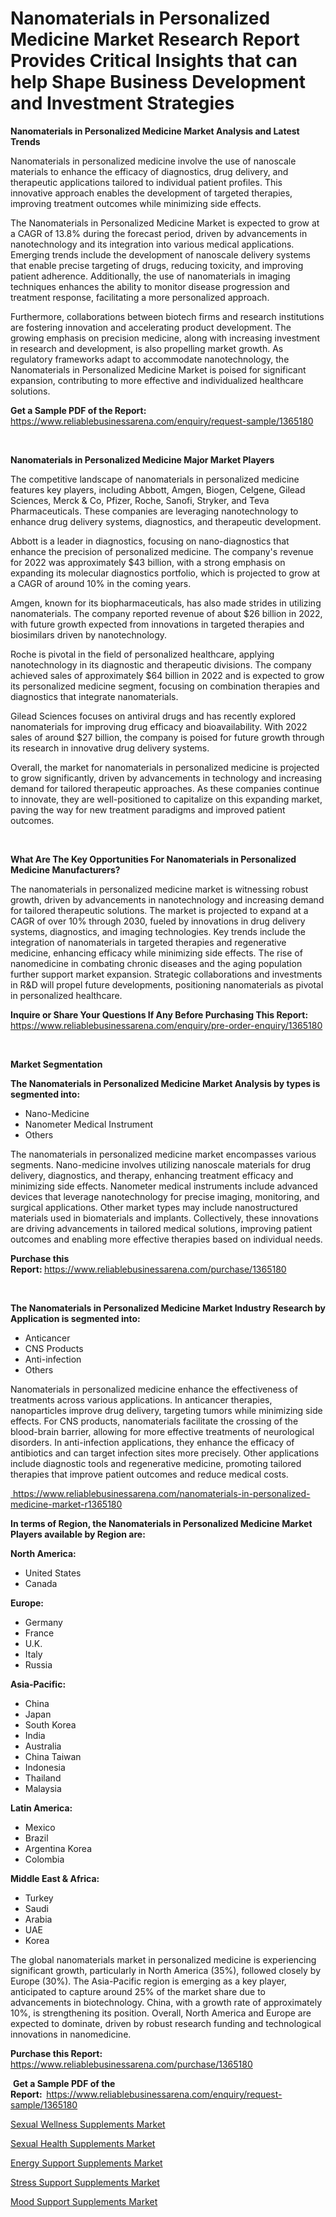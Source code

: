 <p><h1>Nanomaterials in Personalized Medicine Market Research Report Provides Critical Insights that can help Shape Business Development and Investment Strategies</h1></p><p><strong>Nanomaterials in Personalized Medicine Market Analysis and Latest Trends</strong></p>
<p><p>Nanomaterials in personalized medicine involve the use of nanoscale materials to enhance the efficacy of diagnostics, drug delivery, and therapeutic applications tailored to individual patient profiles. This innovative approach enables the development of targeted therapies, improving treatment outcomes while minimizing side effects.</p><p>The Nanomaterials in Personalized Medicine Market is expected to grow at a CAGR of 13.8% during the forecast period, driven by advancements in nanotechnology and its integration into various medical applications. Emerging trends include the development of nanoscale delivery systems that enable precise targeting of drugs, reducing toxicity, and improving patient adherence. Additionally, the use of nanomaterials in imaging techniques enhances the ability to monitor disease progression and treatment response, facilitating a more personalized approach.</p><p>Furthermore, collaborations between biotech firms and research institutions are fostering innovation and accelerating product development. The growing emphasis on precision medicine, along with increasing investment in research and development, is also propelling market growth. As regulatory frameworks adapt to accommodate nanotechnology, the Nanomaterials in Personalized Medicine Market is poised for significant expansion, contributing to more effective and individualized healthcare solutions.</p></p>
<p><strong>Get a Sample PDF of the Report:&nbsp;</strong> <a href="https://www.reliablebusinessarena.com/enquiry/request-sample/1365180?utm_campaign=1891&utm_medium=2&utm_source=Github&utm_content=ia&utm_term=26122024&utm_id=nanomaterials-in-personalized-medicine">https://www.reliablebusinessarena.com/enquiry/request-sample/1365180</a></p>
<p>&nbsp;</p>
<p><strong>Nanomaterials in Personalized Medicine Major Market Players</strong></p>
<p><p>The competitive landscape of nanomaterials in personalized medicine features key players, including Abbott, Amgen, Biogen, Celgene, Gilead Sciences, Merck & Co, Pfizer, Roche, Sanofi, Stryker, and Teva Pharmaceuticals. These companies are leveraging nanotechnology to enhance drug delivery systems, diagnostics, and therapeutic development.</p><p>Abbott is a leader in diagnostics, focusing on nano-diagnostics that enhance the precision of personalized medicine. The company's revenue for 2022 was approximately $43 billion, with a strong emphasis on expanding its molecular diagnostics portfolio, which is projected to grow at a CAGR of around 10% in the coming years.</p><p>Amgen, known for its biopharmaceuticals, has also made strides in utilizing nanomaterials. The company reported revenue of about $26 billion in 2022, with future growth expected from innovations in targeted therapies and biosimilars driven by nanotechnology.</p><p>Roche is pivotal in the field of personalized healthcare, applying nanotechnology in its diagnostic and therapeutic divisions. The company achieved sales of approximately $64 billion in 2022 and is expected to grow its personalized medicine segment, focusing on combination therapies and diagnostics that integrate nanomaterials.</p><p>Gilead Sciences focuses on antiviral drugs and has recently explored nanomaterials for improving drug efficacy and bioavailability. With 2022 sales of around $27 billion, the company is poised for future growth through its research in innovative drug delivery systems.</p><p>Overall, the market for nanomaterials in personalized medicine is projected to grow significantly, driven by advancements in technology and increasing demand for tailored therapeutic approaches. As these companies continue to innovate, they are well-positioned to capitalize on this expanding market, paving the way for new treatment paradigms and improved patient outcomes.</p></p>
<p>&nbsp;</p>
<p><strong>What Are The Key Opportunities For Nanomaterials in Personalized Medicine Manufacturers?</strong></p>
<p><p>The nanomaterials in personalized medicine market is witnessing robust growth, driven by advancements in nanotechnology and increasing demand for tailored therapeutic solutions. The market is projected to expand at a CAGR of over 10% through 2030, fueled by innovations in drug delivery systems, diagnostics, and imaging technologies. Key trends include the integration of nanomaterials in targeted therapies and regenerative medicine, enhancing efficacy while minimizing side effects. The rise of nanomedicine in combating chronic diseases and the aging population further support market expansion. Strategic collaborations and investments in R&D will propel future developments, positioning nanomaterials as pivotal in personalized healthcare.</p></p>
<p><strong>Inquire or Share Your Questions If Any Before Purchasing This Report:</strong> <a href="https://www.reliablebusinessarena.com/enquiry/pre-order-enquiry/1365180?utm_campaign=1891&utm_medium=2&utm_source=Github&utm_content=ia&utm_term=26122024&utm_id=nanomaterials-in-personalized-medicine">https://www.reliablebusinessarena.com/enquiry/pre-order-enquiry/1365180</a></p>
<p>&nbsp;</p>
<p><strong>Market Segmentation</strong></p>
<p><strong>The Nanomaterials in Personalized Medicine Market Analysis by types is segmented into:</strong></p>
<p><ul><li>Nano-Medicine</li><li>Nanometer Medical Instrument</li><li>Others</li></ul></p>
<p><p>The nanomaterials in personalized medicine market encompasses various segments. Nano-medicine involves utilizing nanoscale materials for drug delivery, diagnostics, and therapy, enhancing treatment efficacy and minimizing side effects. Nanometer medical instruments include advanced devices that leverage nanotechnology for precise imaging, monitoring, and surgical applications. Other market types may include nanostructured materials used in biomaterials and implants. Collectively, these innovations are driving advancements in tailored medical solutions, improving patient outcomes and enabling more effective therapies based on individual needs.</p></p>
<p><strong>Purchase this Report:&nbsp;</strong><a href="https://www.reliablebusinessarena.com/purchase/1365180?utm_campaign=1891&utm_medium=2&utm_source=Github&utm_content=ia&utm_term=26122024&utm_id=nanomaterials-in-personalized-medicine">https://www.reliablebusinessarena.com/purchase/1365180</a></p>
<p>&nbsp;</p>
<p><strong>The Nanomaterials in Personalized Medicine Market Industry Research by Application is segmented into:</strong></p>
<p><ul><li>Anticancer</li><li>CNS Products</li><li>Anti-infection</li><li>Others</li></ul></p>
<p><p>Nanomaterials in personalized medicine enhance the effectiveness of treatments across various applications. In anticancer therapies, nanoparticles improve drug delivery, targeting tumors while minimizing side effects. For CNS products, nanomaterials facilitate the crossing of the blood-brain barrier, allowing for more effective treatments of neurological disorders. In anti-infection applications, they enhance the efficacy of antibiotics and can target infection sites more precisely. Other applications include diagnostic tools and regenerative medicine, promoting tailored therapies that improve patient outcomes and reduce medical costs.</p></p>
<p><a href="https://www.reliablebusinessarena.com/nanomaterials-in-personalized-medicine-market-r1365180?utm_campaign=1891&utm_medium=2&utm_source=Github&utm_content=ia&utm_term=26122024&utm_id=nanomaterials-in-personalized-medicine">&nbsp;https://www.reliablebusinessarena.com/nanomaterials-in-personalized-medicine-market-r1365180</a></p>
<p><strong>In terms of Region, the Nanomaterials in Personalized Medicine Market Players available by Region are:</strong></p>
<p>
    <p> <strong> North America: </strong>
        <ul>
            <li>United States</li>
            <li>Canada</li>
        </ul>
        </p> 
    <p> <strong> Europe: </strong>
        <ul>
            <li>Germany</li>
            <li>France</li>
            <li>U.K.</li>
            <li>Italy</li>
            <li>Russia</li>
        </ul>
        </p> 
    <p> <strong> Asia-Pacific: </strong>
        <ul>
            <li>China</li>
            <li>Japan</li>
            <li>South Korea</li>
            <li>India</li>
            <li>Australia</li>
            <li>China Taiwan</li>
            <li>Indonesia</li>
            <li>Thailand</li>
            <li>Malaysia</li>
        </ul>
        </p> 
    <p> <strong> Latin America: </strong>
        <ul>
            <li>Mexico</li>
            <li>Brazil</li>
            <li>Argentina Korea</li>
            <li>Colombia</li>
        </ul>
        </p> 
    <p> <strong> Middle East & Africa: </strong>
        <ul>
            <li>Turkey</li>
            <li>Saudi</li>
            <li>Arabia</li>
            <li>UAE</li>
            <li>Korea</li>
        </ul>
    </p>
    </p>
<p><p>The global nanomaterials market in personalized medicine is experiencing significant growth, particularly in North America (35%), followed closely by Europe (30%). The Asia-Pacific region is emerging as a key player, anticipated to capture around 25% of the market share due to advancements in biotechnology. China, with a growth rate of approximately 10%, is strengthening its position. Overall, North America and Europe are expected to dominate, driven by robust research funding and technological innovations in nanomedicine.</p></p>
<p><strong>Purchase this Report: </strong><a href="https://www.reliablebusinessarena.com/purchase/1365180?utm_campaign=1891&utm_medium=2&utm_source=Github&utm_content=ia&utm_term=26122024&utm_id=nanomaterials-in-personalized-medicine">https://www.reliablebusinessarena.com/purchase/1365180</a></p>
<p>&nbsp;<strong>Get a Sample PDF of the Report:&nbsp;&nbsp;</strong><a href="https://www.reliablebusinessarena.com/enquiry/request-sample/1365180?utm_campaign=1891&utm_medium=2&utm_source=Github&utm_content=ia&utm_term=26122024&utm_id=nanomaterials-in-personalized-medicine">https://www.reliablebusinessarena.com/enquiry/request-sample/1365180</a></p>
<p><strong></strong></p>
<p><p><a href="https://www.linkedin.com/pulse/sexual-wellness-supplements-market-report-mines-projected-cagr-dzqhf?utm_campaign=1891&utm_medium=2&utm_source=Github&utm_content=ia&utm_term=26122024&utm_id=nanomaterials-in-personalized-medicine">Sexual Wellness Supplements Market</a></p><p><a href="https://www.linkedin.com/pulse/market-examination-report-sexual-health-supplements-growth-fjqif?utm_campaign=1891&utm_medium=2&utm_source=Github&utm_content=ia&utm_term=26122024&utm_id=nanomaterials-in-personalized-medicine">Sexual Health Supplements Market</a></p><p><a href="https://www.linkedin.com/pulse/c-glance-reports-anmec?utm_campaign=1891&utm_medium=2&utm_source=Github&utm_content=ia&utm_term=26122024&utm_id=nanomaterials-in-personalized-medicine">Energy Support Supplements Market</a></p><p><a href="https://www.linkedin.com/pulse/impressive-size-global-stress-support-supplements-market-set-fhsef?utm_campaign=1891&utm_medium=2&utm_source=Github&utm_content=ia&utm_term=26122024&utm_id=nanomaterials-in-personalized-medicine">Stress Support Supplements Market</a></p><p><a href="https://www.linkedin.com/pulse/mood-support-supplements-market-growth-study-provides-in-depth-uiqof?utm_campaign=1891&utm_medium=2&utm_source=Github&utm_content=ia&utm_term=26122024&utm_id=nanomaterials-in-personalized-medicine">Mood Support Supplements Market</a></p></p>